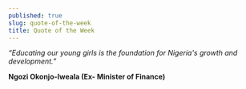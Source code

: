 ```yaml
---
published: true
slug: quote-of-the-week
title: Quote of the Week
---
```

_“Educating our young girls is the foundation for Nigeria's growth and development.”_

   **Ngozi Okonjo-Iweala (Ex- Minister of Finance)**
